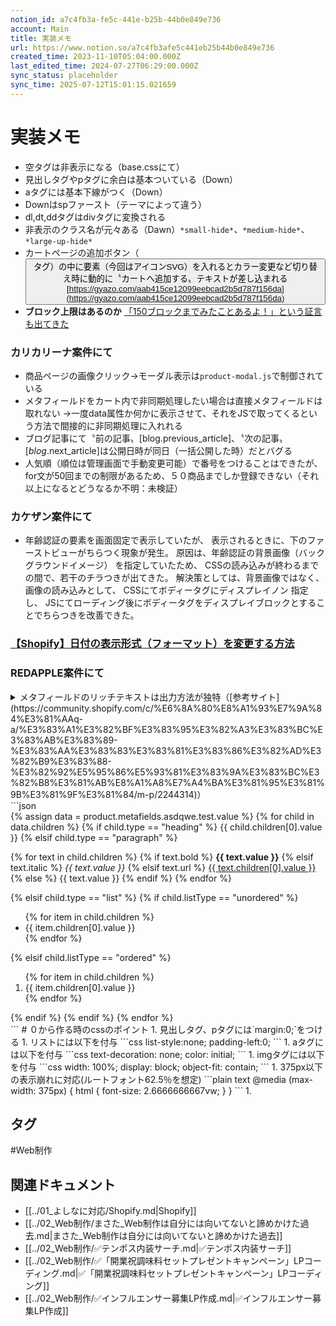 ```yaml
---
notion_id: a7c4fb3a-fe5c-441e-b25b-44b0e849e736
account: Main
title: 実装メモ
url: https://www.notion.so/a7c4fb3afe5c441eb25b44b0e849e736
created_time: 2023-11-10T05:04:00.000Z
last_edited_time: 2024-07-27T06:29:00.000Z
sync_status: placeholder
sync_time: 2025-07-12T15:01:15.021659
---
```

# 実装メモ

- 空タグは非表示になる（base.cssにて）
- 見出しタグやpタグに余白は基本ついている（Down）
- aタグには基本下線がつく（Down）
- Downはspファースト（テーマによって違う）
- dl,dt,ddタグはdivタグに変換される
- 非表示のクラス名が元々ある（Dawn）`*small-hide*`*、*`*medium-hide*`*、*`*large-up-hide*`
- カートページの追加ボタン（<button>タグ）の中に要素（今回はアイコンSVG）を入れるとカラー変更など切り替え時に動的に〝カートへ追加する〟テキストが差し込まれる[https://gyazo.com/aab415ce12099eebcad2b5d787f156da](https://gyazo.com/aab415ce12099eebcad2b5d787f156da)
- **ブロック上限はあるのか**
  [「150ブロックまでみたことあるよ！」という証言も出てきた](https://note.com/hawk_a/n/nfda479844240)
### カリカリーナ案件にて
- 商品ページの画像クリック→モーダル表示は`product-modal.js`で制御されている
- メタフィールドをカート内で非同期処理したい場合は直接メタフィールドは取れない
  →一度data属性か何かに表示させて、それをJSで取ってくるという方法で間接的に非同期処理に入れれる
- ブログ記事にて〝前の記事〟[blog.previous_article]、〝次の記事〟[*blog*.next_article]は公開日時が同日（一括公開した時）だとバグる
- 人気順（順位は管理画面で手動変更可能）で番号をつけることはできたが、for文が50回までの制限があるため、５０商品までしか登録できない（それ以上になるとどうなるか不明：未検証）
### カケザン案件にて
- 年齢認証の要素を画面固定で表示していたが、 表示されるときに、下のファーストビューがちらつく現象が発生。
 原因は、年齢認証の背景画像（バックグラウンドイメージ） を指定していたため、 CSSの読み込みが終わるまでの間で、若干のチラつきが出てきた。
 解決策としては、背景画像ではなく、画像の読み込みとして、 CSSにてボディータグにディスプレイノン 指定し、 JSにてローディング後にボディータグをディスプレイブロックとすることでちらつきを改善できた。
### [**【Shopify】日付の表示形式（フォーマット）を変更する方法**](https://ikdlog.com/date-format/)
### REDAPPLE案件にて
<details>
<summary>メタフィールドのリッチテキストは出力方法が独特（[参考サイト](https://community.shopify.com/c/%E6%8A%80%E8%A1%93%E7%9A%84%E3%81%AAq-a/%E3%83%A1%E3%82%BF%E3%83%95%E3%82%A3%E3%83%BC%E3%83%AB%E3%83%89-%E3%83%AA%E3%83%83%E3%83%81%E3%83%86%E3%82%AD%E3%82%B9%E3%83%88-%E3%82%92%E5%95%86%E5%93%81%E3%83%9A%E3%83%BC%E3%82%B8%E3%81%AB%E8%A1%A8%E7%A4%BA%E3%81%95%E3%81%9B%E3%81%9F%E3%81%84/m-p/2244314)）</summary>
</details>
  ```json
<section>
<div>
{% assign data = product.metafields.asdqwe.test.value %}
{% for child in data.children %}
  {% if child.type == "heading" %}
    <h{{ child.level }} class="title{{ child.level }}">{{ child.children[0].value }}</h{{ child.level }}>
  {% elsif child.type == "paragraph" %}
    <p>
      {% for text in child.children %}
        {% if text.bold %}
          <strong>{{ text.value }}</strong>
        {% elsif text.italic %}
          <em>{{ text.value }}</em>
        {% elsif text.url %}
          <a href="{{ text.url }}" target="{{ text.target }}">{{ text.children[0].value }}</a>
        {% else %}
          {{ text.value }}
        {% endif %}
      {% endfor %}
    </p>
  {% elsif child.type == "list" %}
    {% if child.listType == "unordered" %}
      <ul>
        {% for item in child.children %}
          <li>{{ item.children[0].value }}</li>
        {% endfor %}
      </ul>
    {% elsif child.listType == "ordered" %}
      <ol>
        {% for item in child.children %}
          <li>{{ item.children[0].value }}</li>
        {% endfor %}
      </ol>
    {% endif %}
  {% endif %}
{% endfor %}
</div>
</section>
  ```
# ０から作る時のcssのポイント
1. 見出しタグ、pタグには`margin:0;`をつける
1. リストには以下を付与
  ```css
list-style:none;
padding-left:0;
  ```
1. aタグには以下を付与
  ```css
text-decoration: none;
color: initial;
  ```
1. imgタグには以下を付与
  ```css
width: 100%;
display: block;
object-fit: contain;
  ```
1. 375px以下の表示崩れに対応(ルートフォント62.5％を想定)
  ```plain text
@media (max-width: 375px) {
    html {
        font-size: 2.6666666667vw;
    }
}
  ```
1. 

## タグ

#Web制作 

## 関連ドキュメント

- [[../01_よしなに対応/Shopify.md|Shopify]]
- [[../02_Web制作/まさた_Web制作は自分には向いてないと諦めかけた過去.md|まさた_Web制作は自分には向いてないと諦めかけた過去]]
- [[../02_Web制作/✅テンポス内装サーチ.md|✅テンポス内装サーチ]]
- [[../02_Web制作/✅「開業祝調味料セットプレゼントキャンペーン」LPコーディング.md|✅「開業祝調味料セットプレゼントキャンペーン」LPコーディング]]
- [[../02_Web制作/✅インフルエンサー募集LP作成.md|✅インフルエンサー募集LP作成]]
